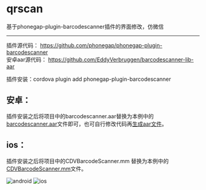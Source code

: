 # qrscan
基于phonegap-plugin-barcodescanner插件的界面修改，仿微信

--------------------------------

插件源代码：
https://github.com/phonegap/phonegap-plugin-barcodescanner  
安卓aar源代码：
https://github.com/EddyVerbruggen/barcodescanner-lib-aar  

插件安装：cordova plugin add phonegap-plugin-barcodescanner

## 安卓：
插件安装之后将项目中的barcodescanner.aar替换为本例中的[barcodescanner.aar](https://raw.githubusercontent.com/macrine/qrscanner/master/barcodescanner.aar)文件即可，也可自行修改代码再[生成aar文件](https://github.com/EddyVerbruggen/barcodescanner-lib-aar#steps-to-build-a-new-aar)。  

## ios：
插件安装之后将项目中的CDVBarcodeScanner.mm 替换为本例中的[CDVBarcodeScanner.mm](https://raw.githubusercontent.com/macrine/qrscanner/master/CDVBarcodeScanner.mm)文件。  


![android](https://raw.githubusercontent.com/macrine/qrscanner/master/screenshots/android.png) ![ios](https://raw.githubusercontent.com/macrine/qrscanner/master/screenshots/ios.png)  
